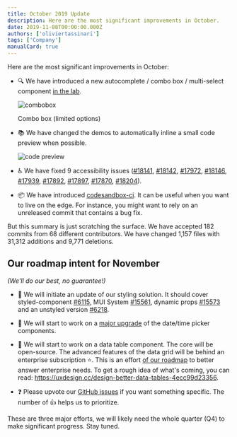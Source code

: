 ```yaml
---
title: October 2019 Update
description: Here are the most significant improvements in October.
date: 2019-11-08T00:00:00.000Z
authors: ['oliviertassinari']
tags: ['Company']
manualCard: true
---
```


Here are the most significant improvements in October:

- 🔍 We have introduced a new autocomplete / combo box / multi-select component [in the lab](/material-ui/react-autocomplete/).

  ![combobox](/static/blog/september-2019-update/combobox.png)

  <p class="blog-description">Combo box (limited options)</p>

- 📚 We have changed the demos to automatically inline a small code preview when possible.

  ![code preview](/static/blog/october-2019-update/preview.png)

- ♿️ We have fixed 9 accessibility issues ([#18141](https://github.com/mui/material-ui/pull/18141), [#18142](https://github.com/mui/material-ui/pull/18142), [#17972](https://github.com/mui/material-ui/pull/17972), [#18146](https://github.com/mui/material-ui/pull/18146), [#17939](https://github.com/mui/material-ui/pull/17939), [#17892](https://github.com/mui/material-ui/pull/17892), [#17897](https://github.com/mui/material-ui/pull/17897), [#17870](https://github.com/mui/material-ui/pull/17870), [#18204](https://github.com/mui/material-ui/pull/18204)).

- 📦 We have introduced [codesandbox-ci](https://ci.codesandbox.io/status/mui/material-ui/pr/18238). It can be useful when you want to live on the edge. For instance, you might want to rely on an unreleased commit that contains a bug fix.

But this summary is just scratching the surface. We have accepted 182 commits from 68 different contributors. We have changed 1,157 files with 31,312 additions and 9,771 deletions.

## Our roadmap intent for November

_(We'll do our best, no guarantee!)_

- 💅 We will initiate an update of our styling solution.
  It should cover styled-component [#6115](https://github.com/mui/material-ui/pull/#6115), MUI System [#15561](https://github.com/mui/material-ui/issues/15561), dynamic props [#15573](https://github.com/mui/material-ui/issues/15573) and an unstyled version [#6218](https://github.com/mui/material-ui/pull/6218).

- 📅 We will start to work on a [major upgrade](https://github.com/mui/material-ui-pickers/issues/1293) of the date/time picker components.

- 🧮 We will start to work on a data table component. The core will be open-source. The advanced features of the data grid will be behind an enterprise subscription ⭐️.
  This is an effort [of our roadmap](/material-ui/discover-more/roadmap/) to better answer enterprise needs. To get a rough idea of what's coming, you can read: https://uxdesign.cc/design-better-data-tables-4ecc99d23356.

- ❓ Please upvote our [GitHub issues](https://github.com/mui/material-ui/issues) if you want something specific. The number of 👍 helps us to prioritize.

These are three major efforts, we will likely need the whole quarter (Q4) to make significant progress. Stay tuned.
